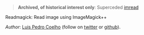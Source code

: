 > **Archived, of historical interest only**: Superceded [imread](http://github.com/luispedro/imread)

Readmagick: Read image using ImageMagick++


*Author*: [Luis Pedro Coelho](http://luispedro.org) (follow on
[twitter](https://twitter.com/luispedrocoelho) or
[github](https://github.com/luispedro)).


